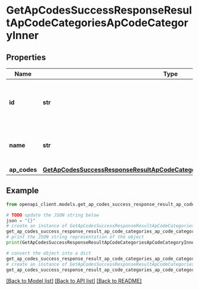 # GetApCodesSuccessResponseResultApCodeCategoriesApCodeCategoryInner


## Properties

Name | Type | Description | Notes
------------ | ------------- | ------------- | -------------
**id** | **str** | The unique identifier for the accounts payable category. | 
**name** | **str** | The name of the accounts payable category. | 
**ap_codes** | [**GetApCodesSuccessResponseResultApCodeCategoriesApCodeCategoryInnerApCodes**](GetApCodesSuccessResponseResultApCodeCategoriesApCodeCategoryInnerApCodes.md) |  | 

## Example

```python
from openapi_client.models.get_ap_codes_success_response_result_ap_code_categories_ap_code_category_inner import GetApCodesSuccessResponseResultApCodeCategoriesApCodeCategoryInner

# TODO update the JSON string below
json = "{}"
# create an instance of GetApCodesSuccessResponseResultApCodeCategoriesApCodeCategoryInner from a JSON string
get_ap_codes_success_response_result_ap_code_categories_ap_code_category_inner_instance = GetApCodesSuccessResponseResultApCodeCategoriesApCodeCategoryInner.from_json(json)
# print the JSON string representation of the object
print(GetApCodesSuccessResponseResultApCodeCategoriesApCodeCategoryInner.to_json())

# convert the object into a dict
get_ap_codes_success_response_result_ap_code_categories_ap_code_category_inner_dict = get_ap_codes_success_response_result_ap_code_categories_ap_code_category_inner_instance.to_dict()
# create an instance of GetApCodesSuccessResponseResultApCodeCategoriesApCodeCategoryInner from a dict
get_ap_codes_success_response_result_ap_code_categories_ap_code_category_inner_from_dict = GetApCodesSuccessResponseResultApCodeCategoriesApCodeCategoryInner.from_dict(get_ap_codes_success_response_result_ap_code_categories_ap_code_category_inner_dict)
```
[[Back to Model list]](../README.md#documentation-for-models) [[Back to API list]](../README.md#documentation-for-api-endpoints) [[Back to README]](../README.md)


